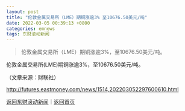 ```yaml
---
layout: post
title: "伦敦金属交易所（LME）期铜涨逾3% 至10676.50美元/吨"
date: 2022-03-05 00:39:13 +0800
categories: emnews
tags: 东财滚动新闻
---
```

> 伦敦金属交易所（LME）期铜涨逾3%，至10676.50美元/吨。

<p>伦敦金属交易所(LME)期铜涨逾3%，至10676.50美元/吨。</p><p class="em_media">（文章来源：财联社）</p>

<http://futures.eastmoney.com/news/1514,202203052297600610.html>

[返回东财滚动新闻](//finews.withounder.com/emnews/)｜[返回首页](//finews.withounder.com/)